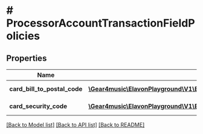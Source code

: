 # # ProcessorAccountTransactionFieldPolicies

## Properties

Name | Type | Description | Notes
------------ | ------------- | ------------- | -------------
**card_bill_to_postal_code** | [**\Gear4music\ElavonPlayground\V1\EPG\Model\ProcessorAccountTransactionPostalOrSecurityCodePolicies**](ProcessorAccountTransactionPostalOrSecurityCodePolicies.md) | Field policies for card.billTo.postalCode | [optional]
**card_security_code** | [**\Gear4music\ElavonPlayground\V1\EPG\Model\ProcessorAccountTransactionPostalOrSecurityCodePolicies**](ProcessorAccountTransactionPostalOrSecurityCodePolicies.md) | Field policies for card.securityCode | [optional]

[[Back to Model list]](../../README.md#models) [[Back to API list]](../../README.md#endpoints) [[Back to README]](../../README.md)

